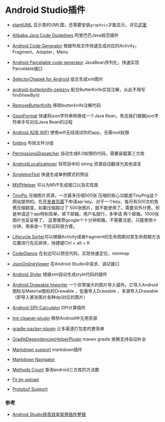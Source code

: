 # Android Studio插件

* [plantUML](http://plugins.jetbrains.com/plugin/7017-plantuml-integration) 显示类的UML图，还需要安装`graphviz`才能显示，详见[这里](http://www.gcssloop.com/course/UsePlantUMLInAS(Mac))

* [Alibaba Java Code Guidelines](https://plugins.jetbrains.com/plugin/10046-alibaba-java-coding-guidelines) 阿里巴巴Java规范插件
* [Android Code Generator](http://plugins.jetbrains.com/plugin/7595-android-code-generator) 根据布局文件快速生成对应的Activity，Fragment，Adapter，Menu
* [Android Parcelable code generator](http://plugins.jetbrains.com/plugin/7332-android-parcelable-code-generator) JavaBean序列化，快速实现Parcelable接口
* [SelectorChapek for Android](http://plugins.jetbrains.com/plugin/7298-selectorchapek-for-android) 组合生成xml图片
* [android-butterknife-zelezny](http://plugins.jetbrains.com/plugin/7369-android-butterknife-zelezny) 配合ButterKnife实现注解，从此不用写findViewById
* [RemoveButterKnife](http://plugins.jetbrains.com/plugin/8432-removebutterknife) 移除butterknife注解代码
* [GsonFormat](http://plugins.jetbrains.com/plugin/7654-gsonformat) 快速将json字符串转换成一个Java Bean，免去我们根据json字符串手写对应Java Bean的过程
* [Android ADB WIFI](http://plugins.jetbrains.com/plugin/7856-adb-wifi) 使用wifi无线调试你的app，无需root权限
* [folding](https://github.com/dmytrodanylyk/folding-plugin) 布局文件分组
* [PermissionsDispatcher](https://plugins.jetbrains.com/plugin/8349-permissionsdispatcher-plugin) 自动生成6.0权限的代码，需要装载第三方库
* [AndroidLocalizationer](http://plugins.jetbrains.com/plugin/7629-android-localizationer) 将项目中的 string 资源自动翻译为其他语言
* [SingletonTest](http://plugins.jetbrains.com/plugin/8538-singletontest) 快速生成单例模式的预设
* [MVPHelper](http://plugins.jetbrains.com/plugin/8507-mvphelper) 可以为MVP生成接口以及实现类
* [TinyPic](https://github.com/shenjiajun53/TinyPic) 压缩图片资源，一次最多压缩500张 压缩的核心功能是TinyPng这个网站提供的。在[开发者页面](https://tinypng.com/developers)下申请api key。对于一个key，每月有500次的免费压缩额度，如果压缩超过了 500张图片，就不能使用了。需要另外付费。但是申请这个api特别简单，填下邮箱，用户名就行，多申请 两个邮箱。1000张图片也妥妥够了。 这里推荐google个十分钟邮箱，不需要注册，只能使用十分钟，用来收一下验证码很方便。
* [Lifecycle Sorter](http://plugins.jetbrains.com/plugin/7742-lifecycle-sorter)可以根据Activity或者fragment的生命周期对其生命周期方法位置进行先后排序，快捷键Ctrl + alt + K
* [CodeGlance](http://plugins.jetbrains.com/plugin/7275-codeglance) 在右边可以预览代码，实现快速定位，minimap
* [JsonOnlineViewer](http://plugins.jetbrains.com/plugin/7838-jsononlineviewer) 在Android Studio中请求、调试接口
* [Android Styler](http://plugins.jetbrains.com/plugin/7972-android-styler) 根据xml自动生成style代码的插件
* [Android Drawable Importer](http://plugins.jetbrains.com/plugin/7658-android-drawable-importer) 一个非常强大的图片导入插件。它导入Android图标与Material图标的Drawable ，批量导入Drawable ，多源导入Drawable（即导入某张图片各种dpi对应的图片）
* [Android-DPI-Calculator](http://plugins.jetbrains.com/plugin/7832-android-dpi-calculator) DPI计算插件
* [lint-cleaner-plugin](https://github.com/marcoRS/lint-cleaner-plugin) 移除Android中无用资源
* [gradle-packer-plugin](https://github.com/mcxiaoke/gradle-packer-plugin) 让多渠道打包变的更简单
* [GradleDependenciesHelperPlugin](https://github.com/ligi/GradleDependenciesHelperPlugin) maven gradle 依赖支持自动补全
* [Markdown support](http://plugins.jetbrains.com/plugin/7793-markdown-support) markdown插件
* [Markdown Navigator](https://plugins.jetbrains.com/plugin/7896-markdown-navigator)
* [Methods Count](http://www.methodscount.com/) 查询android三方库的方法数
* [Fir.im upload](https://plugins.jetbrains.com/plugin/7640-fir-im-upload)
* [Protobuf Support](https://plugins.jetbrains.com/plugin/8277-protobuf-support)

### 参考
* [Android Studio提高效率常用插件整理](https://blog.csdn.net/jia635/article/details/78811892)